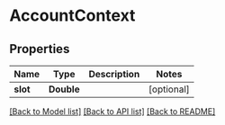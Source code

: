 # AccountContext

## Properties
Name | Type | Description | Notes
------------ | ------------- | ------------- | -------------
**slot** | **Double** |  | [optional] 

[[Back to Model list]](../README.md#documentation-for-models) [[Back to API list]](../README.md#documentation-for-api-endpoints) [[Back to README]](../README.md)


